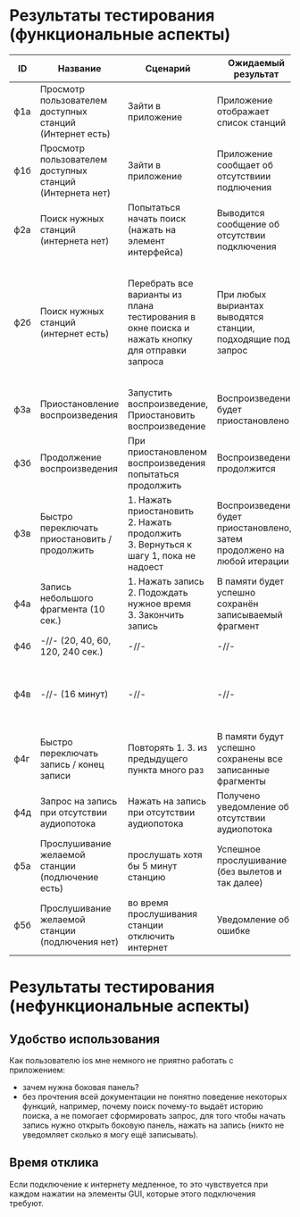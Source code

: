 # Результаты тестирования (функциональные аспекты)
| ID | Название | Сценарий | Ожидаемый результат | Фактический результат | Оценка |
|---|---|---|---|---|---|
| ф1а  | Просмотр пользователем доступных станций (Интернет есть) | Зайти в приложение | Приложение отображает список станций | Список станций получен | Тест пройден |  
| ф1б  | Просмотр пользователем доступных станций (Интернета нет)  | Зайти в приложение | Приложение сообщает об отсутствиии подлючения | Уведомление получено | Тест пройден |  
| ф2а  | Поиск нужных станций (интернета нет)  | Попытаться начать поиск (нажать на элемент интерфейса) | Выводится сообщение об отсутствии подключения | Уведомление получено | Тест пройден |  
| ф2б  | Поиск нужных станций (интернет есть)  | Перебрать все варианты из плана тестирования в окне поиска и нажать кнопку для отправки запроса | При любых выриантах выводятся станции, подходящие под запрос  |  При вводе русских символов или при вводе длиной больше 80 символов получен пустой список либо уведомление о неверном формате  | Тест не пройден |  
| ф3а  | Приостановление воспроизведения  | Запустить воспроизведение, Приостановить воспроизведение | Воспроизведение будет приостановлено  | Воспроизведение приостановлено  | Тест пройден |  
| ф3б  | Продолжение воспроизведения | При приостановленом воспроизведения попытаться продолжить | Воспроизведение продолжится  | Продолжилось  | Тест пройден |  
| ф3в  | Быстро переключать приостановить / продолжить | 1. Нажать приостановить<br>   2. Нажать продолжить<br>  3. Вернуться к шагу 1, пока не надоест<br> | Воспроизведение будет приостановлено, затем продолжено на любой итерации | Получено уведомление об ошибке (возможно, слишком много запросов) | Тест не пройден |  
| ф4а  | Запись небольшого фрагмента (10 cек.) | 1. Нажать запись<br>  2. Подождать нужное время<br>  3. Закончить запись<br>  | В памяти будет успешно сохранён записываемый фрагмент  | Аудиозапись не обнаружена | Тест не пройден |  
| ф4б  | -//- (20, 40, 60, 120, 240 сек.)  | -//- | -//- |  Аудиозапись обнаружена | Тест пройден |  
| ф4в  | -//- (16 минут) | -//-  | -//- | На 8-й минуте получено уведомление о слишком большом размере файла | Тест не пройден |  
| ф4г  | Быстро переключать запись / конец записи  | Повторять 1. 3. из предыдущего пункта много раз | В памяти будут успешно сохранены все записанные фрагменты | Файлы обнаружены | Тест пройден |   
| ф4д  | Запрос на запись при отсутствии аудиопотока  | Нажать на запись при отсутствии аудиопотока | Получено уведомление об отсутствии аудиопотока | Уведомление получено | Тест пройден |   
| ф5а  | Прослушивание желаемой станции (подлючение есть) | прослушать хотя бы 5 минут станцию | Успешное прослушивание (без вылетов и так далее) | Аудипоток воспроизводится | Тест пройден |  
| ф5б  | Прослушивание желаемой станции (подлючения нет) | во время прослушивания станции отключить интернет | Уведомление об ошибке | Получено уведомление об ошибке | Тест не пройден |  

# Результаты тестирования (нефункциональные аспекты)
## Удобство использования  
Как пользователю ios мне немного не приятно работать с приложением:
* зачем нужна боковая панель? 
* без прочтения всей документации не понятно поведение некоторых функций, например, почему поиск почему-то выдаёт историю поиска, а не помогает сформировать запрос, для того чтобы начать запись нужно открыть боковую панель, нажать на запись (никто не уведомляет сколько я могу ещё записывать). 
## Время отклика  
Если подключение к интернету медленное, то это чувствуется при каждом нажатии на элементы GUI, которые этого подключения требуют.

